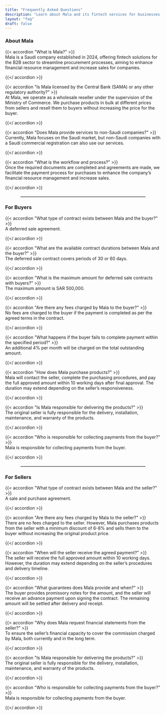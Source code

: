 ```yaml
---
title: "Frequently Asked Questions"
description: "Learn about Mala and its fintech services for businesses, with comprehensive answers to frequently asked questions about contracts, terms, and processes for buyers and sellers."
layout: "faq"
draft: false
---
```


### About Mala

{{< accordion "What is Mala?" >}}
<br>
Mala is a Saudi company established in 2024, offering fintech solutions for the B2B sector to streamline procurement processes, aiming to enhance financial resource management and increase sales for companies.

{{</ accordion >}}

{{< accordion "Is Mala licensed by the Central Bank (SAMA) or any other regulatory authority?" >}}
<br>
At Mala, we operate as a wholesale reseller under the supervision of the Ministry of Commerce. We purchase products in bulk at different prices from sellers and resell them to buyers without increasing the price for the buyer.

{{</ accordion >}}

{{< accordion "Does Mala provide services to non-Saudi companies?" >}}
<br>
Currently, Mala focuses on the Saudi market, but non-Saudi companies with a Saudi commercial registration can also use our services.

{{</ accordion >}}

{{< accordion "What is the workflow and process?" >}}
<br>
Once the required documents are completed and agreements are made, we facilitate the payment process for purchases to enhance the company’s financial resource management and increase sales.

{{</ accordion >}}

<hr style="border: 1px solid #ccc; width: 80%; margin: 20px auto;">

### For Buyers

{{< accordion "What type of contract exists between Mala and the buyer?" >}}
<br>
A deferred sale agreement.

{{</ accordion >}}

{{< accordion "What are the available contract durations between Mala and the buyer?" >}}
<br>
The deferred sale contract covers periods of 30 or 60 days.

{{</ accordion >}}

{{< accordion "What is the maximum amount for deferred sale contracts with buyers?" >}}
<br>
The maximum amount is SAR 500,000.

{{</ accordion >}}

{{< accordion "Are there any fees charged by Mala to the buyer?" >}}
<br>
No fees are charged to the buyer if the payment is completed as per the agreed terms in the contract.

{{</ accordion >}}

{{< accordion "What happens if the buyer fails to complete payment within the specified period?" >}}
<br>
An additional 4% per month will be charged on the total outstanding amount.

{{</ accordion >}}

{{< accordion "How does Mala purchase products?" >}}
<br>
Mala will contact the seller, complete the purchasing procedures, and pay the full approved amount within 10 working days after final approval. The duration may extend depending on the seller’s responsiveness.

{{</ accordion >}}

{{< accordion "Is Mala responsible for delivering the products?" >}}
<br>
The original seller is fully responsible for the delivery, installation, maintenance, and warranty of the products.

{{</ accordion >}}

{{< accordion "Who is responsible for collecting payments from the buyer?" >}}
<br>
Mala is responsible for collecting payments from the buyer.

{{</ accordion >}}

<hr style="border: 1px solid #ccc; width: 80%; margin: 20px auto;">

### For Sellers

{{< accordion "What type of contract exists between Mala and the seller?" >}}
<br>
A sale and purchase agreement.

{{</ accordion >}}

{{< accordion "Are there any fees charged by Mala to the seller?" >}}
<br>
There are no fees charged to the seller. However, Mala purchases products from the seller with a minimum discount of 6-8% and sells them to the buyer without increasing the original product price.

{{</ accordion >}}

{{< accordion "When will the seller receive the agreed payment?" >}}
<br>
The seller will receive the full approved amount within 10 working days. However, the duration may extend depending on the seller’s procedures and delivery timeline.

{{</ accordion >}}

{{< accordion "What guarantees does Mala provide and when?" >}}
<br>
The buyer provides promissory notes for the amount, and the seller will receive an advance payment upon signing the contract. The remaining amount will be settled after delivery and receipt.

{{</ accordion >}}

{{< accordion "Why does Mala request financial statements from the seller?" >}}
<br>
To ensure the seller’s financial capacity to cover the commission charged by Mala, both currently and in the long term.

{{</ accordion >}}

{{< accordion "Is Mala responsible for delivering the products?" >}}
<br>
The original seller is fully responsible for the delivery, installation, maintenance, and warranty of the products.

{{</ accordion >}}

{{< accordion "Who is responsible for collecting payments from the buyer?" >}}
<br>
Mala is responsible for collecting payments from the buyer.

{{</ accordion >}}

